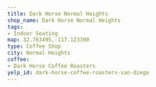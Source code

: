 ```yaml
---
title: Dark Horse Normal Heights
shop_name: Dark Horse Normal Heights
tags:
- Indoor Seating
map: 32.763495,-117.123390
type: Coffee Shop
city: Normal Heights
coffee:
- Dark Horse Coffee Roasters
yelp_id: dark-horse-coffee-roasters-san-diego
---
```


